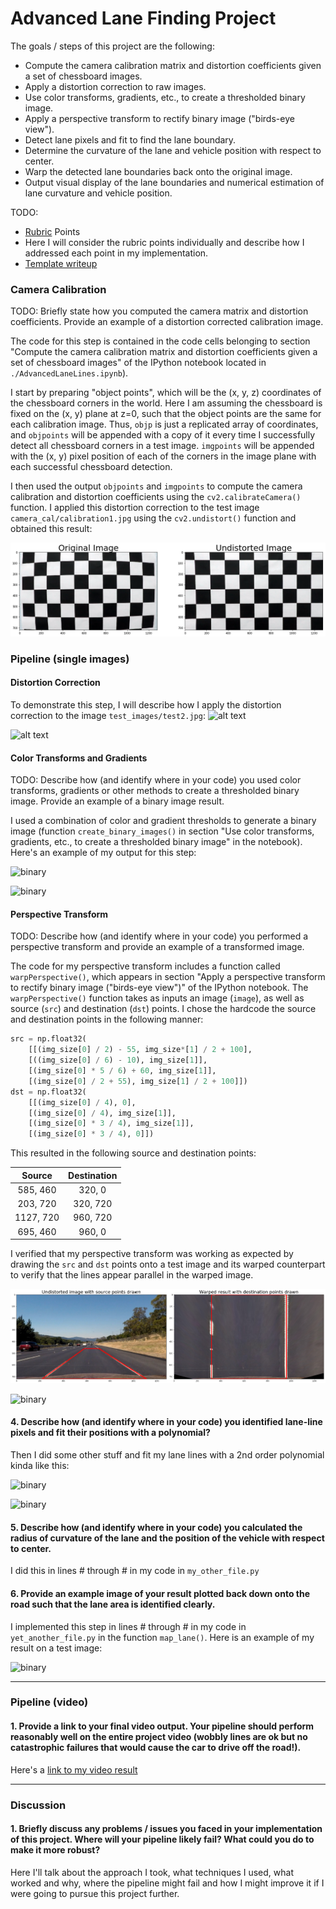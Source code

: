 # Advanced Lane Finding Project

The goals / steps of this project are the following:

* Compute the camera calibration matrix and distortion coefficients given a set of chessboard images.
* Apply a distortion correction to raw images.
* Use color transforms, gradients, etc., to create a thresholded binary image.
* Apply a perspective transform to rectify binary image ("birds-eye view").
* Detect lane pixels and fit to find the lane boundary.
* Determine the curvature of the lane and vehicle position with respect to center.
* Warp the detected lane boundaries back onto the original image.
* Output visual display of the lane boundaries and numerical estimation of lane curvature and vehicle position.

[//]: # (Image References)

[image1]: ./test_images/calibration1_undistorted.png "Undistorted"
[image2]: ./test_images/test1.jpg "Road Transformed"
[image3]: ./examples/binary_combo_example.jpg "Binary Example"
[image4]: ./examples/warped_straight_lines.jpg "Warp Example"
[image5]: ./examples/color_fit_lines.jpg "Fit Visual"
[image6]: ./examples/example_output.jpg "Output"
[video1]: ./project_video.mp4 "Video"

TODO:
- [Rubric](https://review.udacity.com/#!/rubrics/571/view) Points
- Here I will consider the rubric points individually and describe how I addressed each point in my implementation.
- [Template writeup](https://github.com/udacity/CarND-Advanced-Lane-Lines/blob/master/writeup_template.md)

### Camera Calibration

TODO: Briefly state how you computed the camera matrix and distortion coefficients. Provide an example of a distortion corrected calibration image.

The code for this step is contained in the code cells belonging to section "Compute the camera calibration matrix and distortion coefficients given a set of chessboard images" of the IPython notebook located in `./AdvancedLaneLines.ipynb`).  

I start by preparing "object points", which will be the (x, y, z) coordinates of the chessboard corners in the world. Here I am assuming the chessboard is fixed on the (x, y) plane at z=0, such that the object points are the same for each calibration image.  Thus, `objp` is just a replicated array of coordinates, and `objpoints` will be appended with a copy of it every time I successfully detect all chessboard corners in a test image.  `imgpoints` will be appended with the (x, y) pixel position of each of the corners in the image plane with each successful chessboard detection.  

I then used the output `objpoints` and `imgpoints` to compute the camera calibration and distortion coefficients using the `cv2.calibrateCamera()` function.  I applied this distortion correction to the test image `camera_cal/calibration1.jpg` using the `cv2.undistort()` function and obtained this result:

![alt text](output_images/calibration1_undistorted.png)

### Pipeline (single images)

#### Distortion Correction

To demonstrate this step, I will describe how I apply the distortion correction to the image `test_images/test2.jpg`:
![alt text](output_images/test2_ResultImage.INPUT.png)

![alt text](output_images/test2_ResultImage.UNDISTORTED.png)

#### Color Transforms and Gradients

TODO: Describe how (and identify where in your code) you used color transforms, gradients or other methods to create a thresholded binary image. Provide an example of a binary image result.

I used a combination of color and gradient thresholds to generate a binary image (function `create_binary_images()` in section "Use color transforms, gradients, etc., to create a thresholded binary image" in the notebook).  Here's an example of my output for this step:

![binary](output_images/test2_ResultImage.COLOR_BINARY.png)

![binary](output_images/test2_ResultImage.COMBINED_BINARY.png)

#### Perspective Transform

TODO: Describe how (and identify where in your code) you performed a perspective transform and provide an example of a transformed image.

The code for my perspective transform includes a function called `warpPerspective()`, which appears in section "Apply a perspective transform to rectify binary image ("birds-eye view")" of the IPython notebook. The `warpPerspective()` function takes as inputs an image (`image`), as well as source (`src`) and destination (`dst`) points.  I chose the hardcode the source and destination points in the following manner:

```python
src = np.float32(
    [[(img_size[0] / 2) - 55, img_size*[1] / 2 + 100],
    [((img_size[0] / 6) - 10), img_size[1]],
    [(img_size[0] * 5 / 6) + 60, img_size[1]],
    [(img_size[0] / 2 + 55), img_size[1] / 2 + 100]])
dst = np.float32(
    [[(img_size[0] / 4), 0],
    [(img_size[0] / 4), img_size[1]],
    [(img_size[0] * 3 / 4), img_size[1]],
    [(img_size[0] * 3 / 4), 0]])
```

This resulted in the following source and destination points:

| Source        | Destination   |
|:-------------:|:-------------:|
| 585, 460      | 320, 0        |
| 203, 720      | 320, 720      |
| 1127, 720     | 960, 720      |
| 695, 460      | 960, 0        |

I verified that my perspective transform was working as expected by drawing the `src` and `dst` points onto a test image and its warped counterpart to verify that the lines appear parallel in the warped image.

![binary](output_images/test2_warped_straight_lines.png)

![binary](output_images/test2_ResultImage.PERSPECTIVE.png)

#### 4. Describe how (and identify where in your code) you identified lane-line pixels and fit their positions with a polynomial?

Then I did some other stuff and fit my lane lines with a 2nd order polynomial kinda like this:

![binary](output_images/test2_ResultImage.LINES_WITH_SLIDING_WINDOWS.png)

![binary](output_images/test2_ResultImage.LINES.png)

#### 5. Describe how (and identify where in your code) you calculated the radius of curvature of the lane and the position of the vehicle with respect to center.

I did this in lines # through # in my code in `my_other_file.py`

#### 6. Provide an example image of your result plotted back down onto the road such that the lane area is identified clearly.

I implemented this step in lines # through # in my code in `yet_another_file.py` in the function `map_lane()`.  Here is an example of my result on a test image:

![binary](output_images/test2_ResultImage.OUTPUT.png)

---

### Pipeline (video)

#### 1. Provide a link to your final video output.  Your pipeline should perform reasonably well on the entire project video (wobbly lines are ok but no catastrophic failures that would cause the car to drive off the road!).

Here's a [link to my video result](./project_video.mp4)

---

### Discussion

#### 1. Briefly discuss any problems / issues you faced in your implementation of this project.  Where will your pipeline likely fail?  What could you do to make it more robust?

Here I'll talk about the approach I took, what techniques I used, what worked and why, where the pipeline might fail and how I might improve it if I were going to pursue this project further.  
